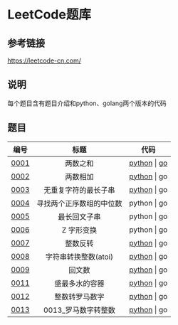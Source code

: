 # LeetCode题库

## 参考链接
	
https://leetcode-cn.com/

## 说明 
每个题目含有题目介绍和python、golang两个版本的代码

## 题目
|编号|标题|代码|
|:----:|:----:|:----:|
|[0001](0001_两数之和)|两数之和|[python](0001_两数之和/main.py) &#124; [go](0001_两数之和/main.go)|
|[0002](0002_两数相加)|两数相加|[python](0002_两数相加/main.py) &#124; go|
|[0003](0003_无重复字符的最长子串)|无重复字符的最长子串|[python](0003_无重复字符的最长子串/main.py) &#124; go|
|[0004](0004_寻找两个正序数组的中位数)|寻找两个正序数组的中位数|python &#124; go|
|[0005](0005_最长回文子串)|最长回文子串|python &#124; go|
|[0006](0006_Z字形变换)|Z 字形变换|python &#124; go|
|[0007](0007_整数反转)|整数反转|[python](0007_整数反转/main.py) &#124; go|
|[0008](0008_字符串转换整数)|字符串转换整数(atoi)|[python](0008_字符串转换整数/main.py) &#124; go|
|[0009](0009_回文数)|回文数|[python](0009_回文数/main.py) &#124; go|
|[0011](0011_盛最多水的容器)|盛最多水的容器|[python](0011_盛最多水的容器/main.py) &#124; go|
|[0012](0012_整数转罗马数字)|整数转罗马数字|[python](0012_整数转罗马数字/main.py) &#124; go|
|[0013](0013_罗马数字转整数)|0013_罗马数字转整数|[python](0013_罗马数字转整数/main.py) &#124; go|
